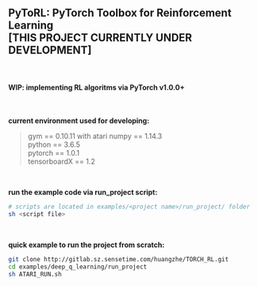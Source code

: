 ## PyToRL: PyTorch Toolbox for Reinforcement Learning<br/> [THIS PROJECT CURRENTLY UNDER DEVELOPMENT]
&nbsp;  
#### WIP: implementing RL algoritms via PyTorch v1.0.0+

&nbsp;  

**current environment used for developing:**
> gym == 0.10.11 with atari 
> numpy == 1.14.3  
> python == 3.6.5  
> pytorch == 1.0.1  
> tensorboardX == 1.2  

&nbsp;  

**run the example code via run_project script:**
```bash
# scripts are located in examples/<project name>/run_project/ folder
sh <script file> 
```

&nbsp;  

**quick example to run the project from scratch:**
```bash
git clone http://gitlab.sz.sensetime.com/huangzhe/TORCH_RL.git
cd examples/deep_q_learning/run_project
sh ATARI_RUN.sh
```